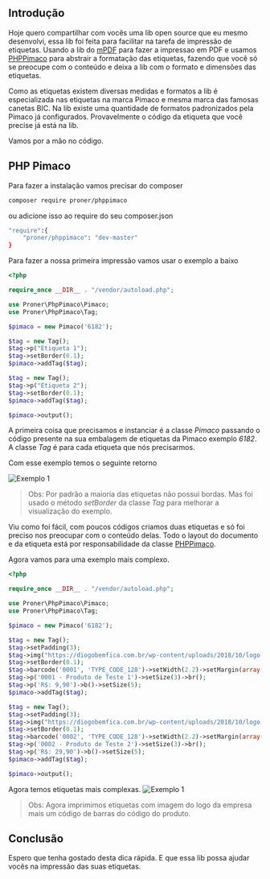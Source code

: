 ## Introdução
Hoje quero compartilhar com vocês uma lib open source que eu mesmo desenvolvi, essa lib foi feita para facilitar na tarefa de impressão de etiquetas. Usando a lib do [mPDF](https://mpdf.github.io/) para fazer a impressao em PDF e usamos [PHPPimaco](https://github.com/PronerInformatica/phppimaco) para abstrair a formatação das etiquetas, fazendo que você só se preocupe com o conteúdo e deixa a lib com o formato e dimensões das etiquetas.

Como as etiquetas existem diversas medidas e formatos a lib é especializada nas etiquetas na marca Pimaco e mesma marca das famosas canetas BIC. Na lib existe uma quantidade de formatos padronizados pela Pimaco já configurados. Provavelmente o código da etiqueta que você precise já está na lib.

Vamos por a mão no código.

## PHP Pimaco
Para fazer a instalação vamos precisar do composer
```bash
composer require proner/phppimaco
```
ou adicione isso ao require do seu composer.json
```bash
"require":{
    "proner/phppimaco": "dev-master"
}
```
Para fazer a nossa primeira impressão vamos usar o exemplo a baixo
```php
<?php

require_once __DIR__ . "/vendor/autoload.php";

use Proner\PhpPimaco\Pimaco;
use Proner\PhpPimaco\Tag;

$pimaco = new Pimaco('6182');

$tag = new Tag();
$tag->p("Etiqueta 1");
$tag->setBorder(0.1);
$pimaco->addTag($tag);

$tag = new Tag();
$tag->p("Etiqueta 2");
$tag->setBorder(0.1);
$pimaco->addTag($tag);

$pimaco->output();
```
A primeira coisa que precisamos e instanciar é a classe *Pimaco* passando o código presente na sua embalagem de etiquetas da Pimaco exemplo *6182*. A classe *Tag* é para cada etiqueta que nós precisarmos.

Com esse exemplo temos o seguinte retorno

![Exemplo 1](https://diogobemfica.com.br/wp-content/uploads/2018/10/pimaco_exemplo_1.png)
> Obs: Por padrão a maioria das etiquetas não possui bordas. Mas foi usado o método *setBorder* da classe *Tag* para melhorar a visualização do exemplo.

Viu como foi fácil, com poucos códigos criamos duas etiquetas e só foi preciso nos preocupar com o conteúdo delas. Todo o layout do documento e da etiqueta está por responsabilidade da classe [PHPPimaco](https://github.com/PronerInformatica/phppimaco).

Agora vamos para uma exemplo mais complexo.
```php
<?php

require_once __DIR__ . "/vendor/autoload.php";

use Proner\PhpPimaco\Pimaco;
use Proner\PhpPimaco\Tag;

$pimaco = new Pimaco('6182');

$tag = new Tag();
$tag->setPadding(3);
$tag->img("https://diogobemfica.com.br/wp-content/uploads/2018/10/logo.png")->setHeight(20)->setAlign('right');
$tag->setBorder(0.1);
$tag->barcode('0001', 'TYPE_CODE_128')->setWidth(2.2)->setMargin(array(0,2,1,0))->br();
$tag->p('0001 - Produto de Teste 1')->setSize(3)->br();
$tag->p('R$: 9,90')->b()->setSize(5);
$pimaco->addTag($tag);

$tag = new Tag();
$tag->setPadding(3);
$tag->img("https://diogobemfica.com.br/wp-content/uploads/2018/10/logo.png")->setHeight(20)->setAlign('right');
$tag->setBorder(0.1);
$tag->barcode('0002', 'TYPE_CODE_128')->setWidth(2.2)->setMargin(array(0,2,1,0))->br();
$tag->p('0002 - Produto de Teste 2')->setSize(3)->br();
$tag->p('R$: 29,90')->b()->setSize(5);
$pimaco->addTag($tag);

$pimaco->output();
```
Agora temos etiquetas mais complexas.
![Exemplo 1](https://diogobemfica.com.br/wp-content/uploads/2018/10/pimaco_exemplo_2.png)
> Obs: Agora imprimimos etiquetas com imagem do logo da empresa mais um código de barras do código do produto.

## Conclusão
Espero que tenha gostado desta dica rápida. E que essa lib possa ajudar vocês na impressão das suas etiquetas.
